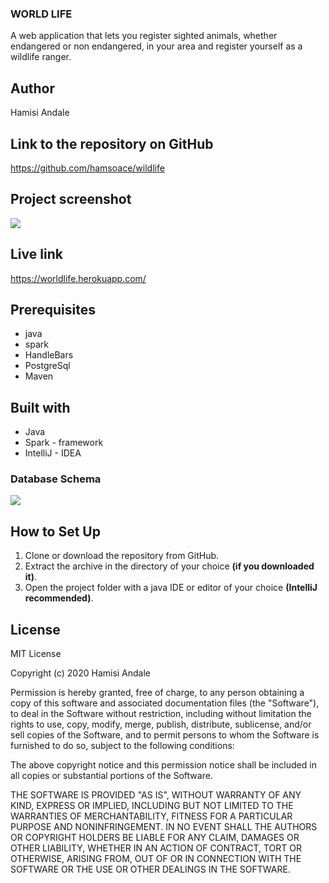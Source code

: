 ### WORLD LIFE

A web application that lets you register sighted animals, whether endangered or non endangered, in your area and register yourself as a wildlife ranger.

## Author

Hamisi Andale

## Link to the repository on GitHub

https://github.com/hamsoace/wildlife

## Project screenshot

![](Screenshot.png)

## Live link

https://worldlife.herokuapp.com/


## Prerequisites

* java
* spark
* HandleBars
* PostgreSql
* Maven

## Built with

* Java
* Spark - framework
* IntelliJ - IDEA


### Database Schema

![](schema.png)

## How to Set Up

1. Clone or download the repository from GitHub.
2. Extract the archive in the directory of your choice **(if you downloaded it)**.
3. Open the project folder with a java IDE or editor of your choice **(IntelliJ recommended)**.

## License

MIT License

Copyright (c) 2020 Hamisi Andale

Permission is hereby granted, free of charge, to any person obtaining a copy
of this software and associated documentation files (the "Software"), to deal
in the Software without restriction, including without limitation the rights
to use, copy, modify, merge, publish, distribute, sublicense, and/or sell
copies of the Software, and to permit persons to whom the Software is
furnished to do so, subject to the following conditions:

The above copyright notice and this permission notice shall be included in all
copies or substantial portions of the Software.

THE SOFTWARE IS PROVIDED "AS IS", WITHOUT WARRANTY OF ANY KIND, EXPRESS OR
IMPLIED, INCLUDING BUT NOT LIMITED TO THE WARRANTIES OF MERCHANTABILITY,
FITNESS FOR A PARTICULAR PURPOSE AND NONINFRINGEMENT. IN NO EVENT SHALL THE
AUTHORS OR COPYRIGHT HOLDERS BE LIABLE FOR ANY CLAIM, DAMAGES OR OTHER
LIABILITY, WHETHER IN AN ACTION OF CONTRACT, TORT OR OTHERWISE, ARISING FROM,
OUT OF OR IN CONNECTION WITH THE SOFTWARE OR THE USE OR OTHER DEALINGS IN THE
SOFTWARE.
